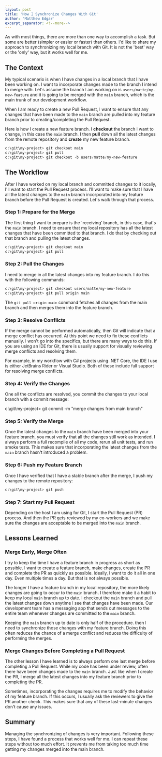 ```yaml
---
layout: post
title: 'How I Synchronize Changes With Git'
author: 'Matthew Edgar'
excerpt_separator: <!--more-->
---
```


As with most things, there are more than one way to accomplish a task. But some are better (simpler or easier or faster) than others. I'd like to share my approach to synchronizing my local branch with Git. It is not the 'best' way or the 'only' way, but it works well for me.

<!--more-->

## The Context

My typical scenario is when I have changes in a local branch that I have been working on. I want to incorporate changes made to the branch I intend to merge with. Let's assume the branch I am working on is `users/matte/my-new-feature` and it is going to be merged with the `main` branch, which is the main trunk of our development workflow. 

When I am ready to create a new Pull Request, I want to ensure that any changes that have been made to the `main` branch are pulled into my feature branch prior to creating/completing the Pull Request. 

Here is how I create a new feature branch. I **checkout** the branch I want to change, in this case the `main` branch. I then **pull** down all the latest changes from the remote repository and **create** my new feature branch.

```powershell
c:\git\my-project> git checkout main
c:\git\my-project> git pull
c:\git\my-project> git checkout -b users/matte/my-new-feature
```

## The Workflow

After I have worked on my local branch and committed changes to it locally, I'll want to start the Pull Request process. I'll want to make sure that I have all the latest changes to the `main` branch incorporated into my feature branch before the Pull Request is created. Let's walk through that process.

### Step 1: Prepare for the Merge

The first thing I want to prepare is the 'receiving' branch, in this case, that's the `main` branch. I need to ensure that my local repository has all the latest changes that have been committed to that branch. I do that by checking out that branch and pulling the latest changes.

```powershell
c:\git\my-project> git checkout main
c:\git\my-project> git pull
```

### Step 2: Pull the Changes

I need to merge in all the latest changes into my feature branch. I do this with the following commands:

```powershell
c:\git\my-project> git checkout users/matte/my-new-feature
c:\git\my-project> git pull origin main
```

The `git pull origin main` command fetches all changes from the main branch and then merges them into the feature branch.

### Step 3: Resolve Conflicts

If the merge cannot be performed automatically, then Git will indicate that a merge conflict has occurred. At this point we need to fix these conflicts manually. I won't go into the specifics, but there are many ways to do this. If you are using an IDE for Git, there is usually support for visually reviewing merge conflicts and resolving them.

For example, in my workflow with C# projects using .NET Core, the IDE I use is either JetBrains Rider or Visual Studio. Both of these include full support for resolving merge conflicts.

### Step 4: Verify the Changes

One all the conflicts are resolved, you commit the changes to your local branch with a commit message:

c:\git\my-project> git commit -m "merge changes from main branch"

### Step 5: Verify the Merge

Once the latest changes to the `main` branch have been merged into your feature branch, you must verify that all the changes still work as intended. I always perform a full recompile of all my code, rerun all unit tests, and run smoke tests. This makes sure that incorporating the latest changes from the `main` branch hasn't introduced a problem.

### Step 6: Push my Feature Branch

Once I have verified that I have a stable branch after the merge, I push my changes to the remote repository:

```powershell
c:\git\my-project> git push
```

### Step 7: Start my Pull Request

Depending on the host I am using for Git, I start the Pull Request (PR) process. And then the PR gets reviewed by my co-workers and we make sure the changes are acceptable to be merged into the `main` branch.

## Lessons Learned

### Merge Early, Merge Often

I try to keep the time I have a feature branch in progress as short as possible. I want to create a feature branch, make changes, create the PR and complete the PR as quickly as possible. Ideally, I want to do it all in one day. Even multiple times a day. But that is not always possible.

The longer I have a feature branch in my local repository, the more likely changes are going to occur to the `main` branch. I therefore make it a habit to keep my local `main` branch up to date. I checkout the `main` branch and pull the latest changes down anytime I see that changes have been made. Our development team has a messaging app that sends out messages to the entire team whenever changes are committed to the `main` branch. 

Keeping the `main` branch up to date is only half of the procedure. then I need to synchronize those changes with my feature branch. Doing this often reduces the chance of a merge conflict and reduces the difficulty of performing the merges. 

### Merge Changes Before Completing a Pull Request

The other lesson I have learned is to always perform one last merge before completing a Pull Request. While my code has been under review, often there have been changes made to the `main` branch. Just like when I create the PR, I merge all the latest changes into my feature branch prior to completing the PR.

Sometimes, incorporating the changes requires me to modify the behavior of my feature branch. If this occurs, I usually ask the reviewers to give the PR another check. This makes sure that any of these last-minute changes don't cause any issues.

## Summary

Managing the synchronizing of changes is very important. Following these steps, I have found a process that works well for me. I can repeat these steps without too much effort. It prevents me from taking too much time getting my changes merged into the main branch.




